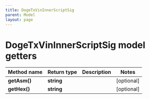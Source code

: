 ```yaml
---
title: DogeTxVinInnerScriptSig
parent: Model
layout: page
---
```


# DogeTxVinInnerScriptSig model getters

Method name | Return type | Description | Notes
------------ | ------------- | ------------- | -------------
**getAsm()** | **string** |  | [optional]
**getHex()** | **string** |  | [optional]

